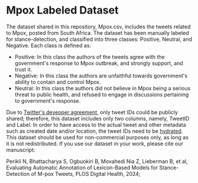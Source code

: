 # Mpox Labeled Dataset

The dataset shared in this repository, Mpox.csv, includes the tweets related to Mpox, posted from South Africa. The dataset has been manually labeled for stance-detection, and classified into three classes: Positive, Neutral, and Negative. Each class is defined as:

- Positive: In this class the authors of the tweets agree with the government's response to Mpox outbreak, and strongly support, and trust it.
- Negative: In this class the authors are unfaithful towards government's ability to contain and control Mpox.
- Neutral: In this class the authors did not believe in Mpox being a serious threat to public health, and refused to engage in discussions pertaining to government's response.

Due to [Twitter's deveoper agreement](https://developer.twitter.com/en/developer-terms/agreement-and-policy), only tweet IDs could be publicly shared; therefore, this dataset includes only two columns, namely, TweetID and Label. In order to have access to the actual tweet and other metadata such as created date and/or location, the tweet IDs need to be [hydrated](https://towardsdatascience.com/learn-how-to-easily-hydrate-tweets-a0f393ed340e).
This dataset should be used for non-commercial purposes only, as long as it is not redistributed. If you use our dataset in your work, please cite our manuscript:

Perikli N, Bhattacharya S, Ogbuokiri B, Movahedi Nia Z, Lieberman B, et al, Evaluating Automatic Annotation of Lexicon-Based
Models for Stance-Detection of M-pox Tweets, PLOS Digital Health, 2024;
